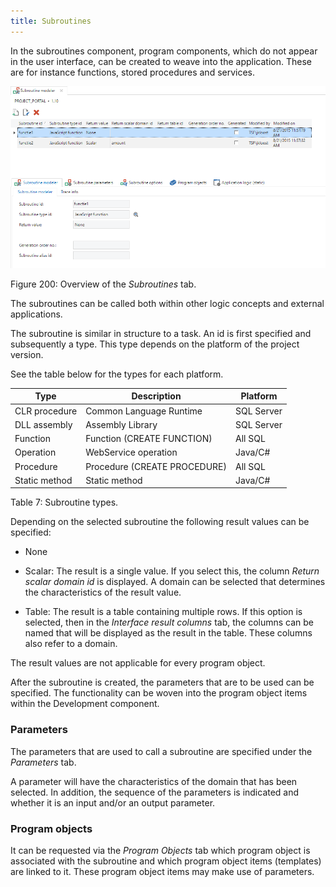 ```yaml
---
title: Subroutines
---
```


In the subroutines component, program components, which do not appear in the user interface, can be created to weave into the application. These are for instance functions, stored procedures and services.

![](../assets/sf/image262.png)

Figure 200: Overview of the *Subroutines* tab.

The subroutines can be called both within other logic concepts and external applications.

The subroutine is similar in structure to a task. An id is first specified and subsequently a type. This type depends on the platform of the project version.

See the table below for the types for each platform.

|Type|Description|Platform|
|--- |--- |--- |
|CLR procedure|Common Language Runtime|SQL Server|
|DLL assembly|Assembly Library|SQL Server|
|Function|Function (CREATE FUNCTION)|All SQL|
|Operation|WebService operation|Java/C#|
|Procedure|Procedure (CREATE PROCEDURE)|All SQL|
|Static method|Static method|Java/C#|


Table 7: Subroutine types.

Depending on the selected subroutine the following result values can be specified:

- None

- Scalar: The result is a single value. If you select this, the column *Return scalar domain id* is displayed. A domain can be selected that determines the characteristics of the result value.

- Table: The result is a table containing multiple rows. If this option is selected, then in the *Interface result columns* tab, the columns can be named that will be displayed as the result in the table. These columns also refer to a domain.

The result values are not applicable for every program object.

After the subroutine is created, the parameters that are to be used can be specified. The functionality can be woven into the program object items within the Development component.

### Parameters

The parameters that are used to call a subroutine are specified under the *Parameters* tab.

A parameter will have the characteristics of the domain that has been selected. In addition, the sequence of the parameters is indicated and whether it is an input and/or an output parameter.

### Program objects

It can be requested via the *Program Objects* tab which program object is associated with the subroutine and which program object items (templates) are linked to it. These program object items may make use of parameters.
